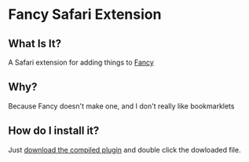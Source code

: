 Fancy Safari Extension
======================

## What Is It?

A Safari extension for adding things to <a href="http://fancy.com" target="_blank">Fancy</a>

## Why?

Because Fancy doesn't make one, and I don't really like bookmarklets

## How do I install it?

Just <a href="https://raw.githubusercontent.com/Cam/fancy-it/master/fancy.safariextz" target="_blank">download the compiled plugin</a> and double click the dowloaded file.